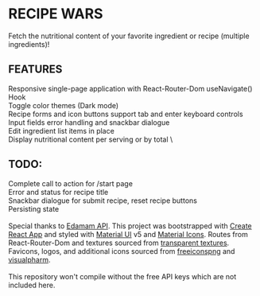 # RECIPE WARS

Fetch the nutritional content of your favorite ingredient or recipe (multiple ingredients)!

## FEATURES

Responsive single-page application with React-Router-Dom useNavigate() Hook \
Toggle color themes (Dark mode) \
Recipe forms and icon buttons support tab and enter keyboard controls \
Input fields error handling and snackbar dialogue \
Edit ingredient list items in place \
Display nutritional content per serving or by total \

## TODO:

Complete call to action for /start page \
Error and status for recipe title \
Snackbar dialogue for submit recipe, reset recipe buttons \
Persisting state \
\
Special thanks to [Edamam API](https://developer.edamam.com/attribution). This project was bootstrapped with [Create React App](https://github.com/facebook/create-react-app) and styled with [Material UI](https://mui.com/) v5 and [Material Icons](https://mui.com/material-ui/material-icons/). Routes from React-Router-Dom and textures sourced from [transparent textures](https://www.transparenttextures.com/). Favicons, logos, and additional icons sourced from [freeiconspng](https://www.freeiconspng.com/) and [visualpharm](https://www.visualpharm.com/free-icons/). \
\
This repository won't compile without the free API keys which are not included here.
